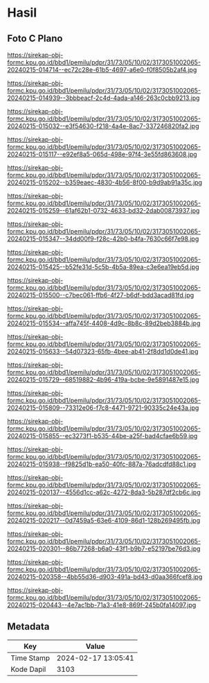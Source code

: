 # Hasil

## Foto C Plano

https://sirekap-obj-formc.kpu.go.id/bbd1/pemilu/pdpr/31/73/05/10/02/3173051002065-20240215-014714--ec72c28e-61b5-4697-a6e0-f0f8505b2af4.jpg

https://sirekap-obj-formc.kpu.go.id/bbd1/pemilu/pdpr/31/73/05/10/02/3173051002065-20240215-014939--3bbbeacf-2c4d-4ada-a146-263c0cbb9213.jpg

https://sirekap-obj-formc.kpu.go.id/bbd1/pemilu/pdpr/31/73/05/10/02/3173051002065-20240215-015032--e3f54630-f218-4a4e-8ac7-337246820fa2.jpg

https://sirekap-obj-formc.kpu.go.id/bbd1/pemilu/pdpr/31/73/05/10/02/3173051002065-20240215-015117--e92ef8a5-065d-498e-97f4-3e55fd863608.jpg

https://sirekap-obj-formc.kpu.go.id/bbd1/pemilu/pdpr/31/73/05/10/02/3173051002065-20240215-015202--b359eaec-4830-4b56-8f00-b9d9ab91a35c.jpg

https://sirekap-obj-formc.kpu.go.id/bbd1/pemilu/pdpr/31/73/05/10/02/3173051002065-20240215-015259--61af62b1-0732-4633-bd32-2dab00873937.jpg

https://sirekap-obj-formc.kpu.go.id/bbd1/pemilu/pdpr/31/73/05/10/02/3173051002065-20240215-015347--34dd00f9-f28c-42b0-b4fa-7630c66f7e98.jpg

https://sirekap-obj-formc.kpu.go.id/bbd1/pemilu/pdpr/31/73/05/10/02/3173051002065-20240215-015425--b52fe31d-5c5b-4b5a-89ea-c3e6ea19eb5d.jpg

https://sirekap-obj-formc.kpu.go.id/bbd1/pemilu/pdpr/31/73/05/10/02/3173051002065-20240215-015500--c7bec061-ffb6-4f27-b6df-bdd3acad81fd.jpg

https://sirekap-obj-formc.kpu.go.id/bbd1/pemilu/pdpr/31/73/05/10/02/3173051002065-20240215-015534--affa745f-4408-4d9c-8b8c-89d2beb3884b.jpg

https://sirekap-obj-formc.kpu.go.id/bbd1/pemilu/pdpr/31/73/05/10/02/3173051002065-20240215-015633--54d07323-65fb-4bee-ab41-2f8dd1d0de41.jpg

https://sirekap-obj-formc.kpu.go.id/bbd1/pemilu/pdpr/31/73/05/10/02/3173051002065-20240215-015729--68519882-4b96-419a-bcbe-9e5891487e15.jpg

https://sirekap-obj-formc.kpu.go.id/bbd1/pemilu/pdpr/31/73/05/10/02/3173051002065-20240215-015809--73312e06-f7c8-4471-9721-90335c24e43a.jpg

https://sirekap-obj-formc.kpu.go.id/bbd1/pemilu/pdpr/31/73/05/10/02/3173051002065-20240215-015855--ec3273f1-b535-44be-a25f-bad4cfae6b59.jpg

https://sirekap-obj-formc.kpu.go.id/bbd1/pemilu/pdpr/31/73/05/10/02/3173051002065-20240215-015938--f9825d1b-ea50-40fc-887a-76adcdfd88c1.jpg

https://sirekap-obj-formc.kpu.go.id/bbd1/pemilu/pdpr/31/73/05/10/02/3173051002065-20240215-020137--4556d1cc-a62c-4272-8da3-5b287df2cb6c.jpg

https://sirekap-obj-formc.kpu.go.id/bbd1/pemilu/pdpr/31/73/05/10/02/3173051002065-20240215-020217--0d7459a5-63e6-4109-86d1-128b269495fb.jpg

https://sirekap-obj-formc.kpu.go.id/bbd1/pemilu/pdpr/31/73/05/10/02/3173051002065-20240215-020301--86b77268-b6a0-43f1-b9b7-e52197be76d3.jpg

https://sirekap-obj-formc.kpu.go.id/bbd1/pemilu/pdpr/31/73/05/10/02/3173051002065-20240215-020358--4bb55d36-d903-491a-bd43-d0aa366fcef8.jpg

https://sirekap-obj-formc.kpu.go.id/bbd1/pemilu/pdpr/31/73/05/10/02/3173051002065-20240215-020443--4e7ac1bb-71a3-41e8-869f-245b0fa14097.jpg


## Metadata

| Key        | Value               |
| ---------- | ------------------- |
| Time Stamp | 2024-02-17 13:05:41 |
| Kode Dapil | 3103                |




